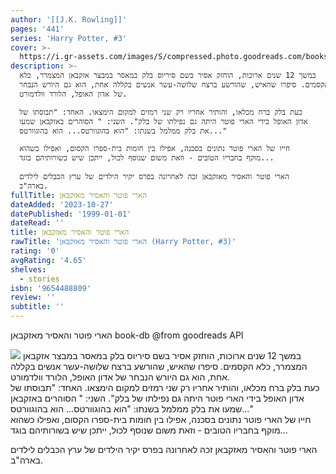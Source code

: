 ```yaml
---
author: '[[J.K. Rowling]]'
pages: '441'
series: 'Harry Potter, #3'
cover: >-
  https://i.gr-assets.com/images/S/compressed.photo.goodreads.com/books/1349261442l/14560521.jpg
description: >-
  במשך 12 שנים ארוכות, הוחזק אסיר בשם סיריוס בלק במאסר במבצר אזקבאן המצמרר, כלא
  הקסמים. סיפרו שהאיש, שהורשע ברצח שלושה-עשר אנשים בקללה אחת, הוא גם היורש הנבחר
  של אדון האופל, הלורד וולדמורט.  

  כעת בלק ברח מכלאו, והותיר אחריו רק שני רמזים למקום הימצאו. האחד: "תבוסתו של
  אדון האופל בידי הארי פוטר היתה גם נפילתו של בלק". השני: " הסוהרים באזקבאן שמעו
  את בלק ממלמל בשנתו: "הוא בהוגוורטס... הוא בהוגוורטס..."  

  חייו של הארי פוטר נתונים בסכנה, אפילו בין חומות בית-ספרו הקסום, ואפילו כשהוא
  מוקף בחבריו הטובים - וזאת משום שנוסף לכול, ייתכן שיש בשורותיהם בוגד...  
    
  הארי פוטר והאסיר מאזקבאן זכה לאחרונה בפרס יקיר הילדים של ערץ הכבלים לילדים
  בארה"ב.
fullTitle: הארי פוטר והאסיר מאזקבאן
dateAdded: '2023-10-27'
datePublished: '1999-01-01'
dateRead: ''
title: הארי פוטר והאסיר מאזקבאן
rawTitle: 'הארי פוטר והאסיר מאזקבאן (Harry Potter, #3)'
rating: '0'
avgRating: '4.65'
shelves:
  - stories
isbn: '9654488809'
review: ''
subtitle: ''
---
```

הארי פוטר והאסיר מאזקבאן book-db 
@from goodreads API

![](https:&#x2F;&#x2F;i.gr-assets.com&#x2F;images&#x2F;S&#x2F;compressed.photo.goodreads.com&#x2F;books&#x2F;1349261442l&#x2F;14560521.jpg)
במשך 12 שנים ארוכות, הוחזק אסיר בשם סיריוס בלק במאסר במבצר אזקבאן המצמרר, כלא הקסמים. סיפרו שהאיש, שהורשע ברצח שלושה-עשר אנשים בקללה אחת, הוא גם היורש הנבחר של אדון האופל, הלורד וולדמורט.  
כעת בלק ברח מכלאו, והותיר אחריו רק שני רמזים למקום הימצאו. האחד: &quot;תבוסתו של אדון האופל בידי הארי פוטר היתה גם נפילתו של בלק&quot;. השני: &quot; הסוהרים באזקבאן שמעו את בלק ממלמל בשנתו: &quot;הוא בהוגוורטס... הוא בהוגוורטס...&quot;  
חייו של הארי פוטר נתונים בסכנה, אפילו בין חומות בית-ספרו הקסום, ואפילו כשהוא מוקף בחבריו הטובים - וזאת משום שנוסף לכול, ייתכן שיש בשורותיהם בוגד...  
  
הארי פוטר והאסיר מאזקבאן זכה לאחרונה בפרס יקיר הילדים של ערץ הכבלים לילדים בארה&quot;ב.